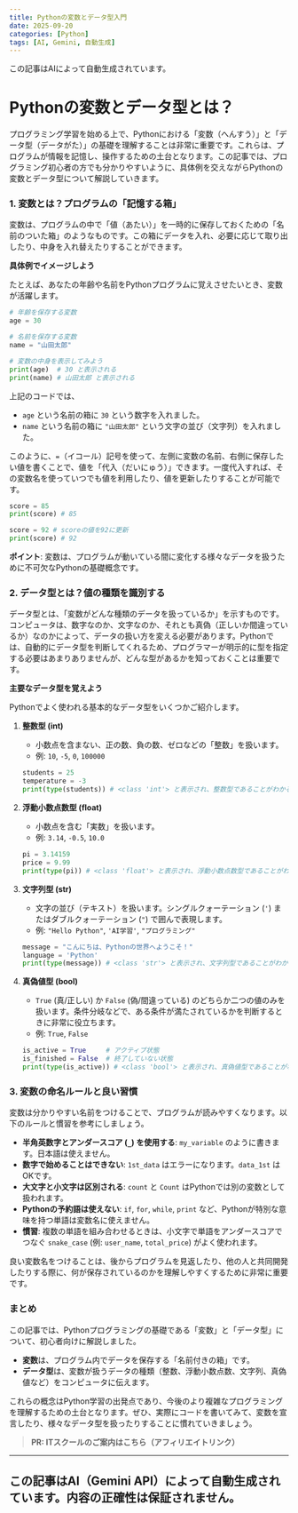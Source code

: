 ```yaml
---
title: Pythonの変数とデータ型入門
date: 2025-09-20
categories: [Python]
tags: [AI, Gemini, 自動生成]
---
```


この記事はAIによって自動生成されています。

# Pythonの変数とデータ型とは？

プログラミング学習を始める上で、Pythonにおける「変数（へんすう）」と「データ型（データがた）」の基礎を理解することは非常に重要です。これらは、プログラムが情報を記憶し、操作するための土台となります。この記事では、プログラミング初心者の方でも分かりやすいように、具体例を交えながらPythonの変数とデータ型について解説していきます。

### 1. 変数とは？プログラムの「記憶する箱」

変数は、プログラムの中で「値（あたい）」を一時的に保存しておくための「名前のついた箱」のようなものです。この箱にデータを入れ、必要に応じて取り出したり、中身を入れ替えたりすることができます。

**具体例でイメージしよう**

たとえば、あなたの年齢や名前をPythonプログラムに覚えさせたいとき、変数が活躍します。

```python
# 年齢を保存する変数
age = 30 

# 名前を保存する変数
name = "山田太郎"

# 変数の中身を表示してみよう
print(age)  # 30 と表示される
print(name) # 山田太郎 と表示される
```

上記のコードでは、
*   `age` という名前の箱に `30` という数字を入れました。
*   `name` という名前の箱に `"山田太郎"` という文字の並び（文字列）を入れました。

このように、`=`（イコール）記号を使って、左側に変数の名前、右側に保存したい値を書くことで、値を「代入（だいにゅう）」できます。一度代入すれば、その変数名を使っていつでも値を利用したり、値を更新したりすることが可能です。

```python
score = 85
print(score) # 85

score = 92 # scoreの値を92に更新
print(score) # 92
```

**ポイント**: 変数は、プログラムが動いている間に変化する様々なデータを扱うために不可欠なPythonの基礎概念です。

### 2. データ型とは？値の種類を識別する

データ型とは、「変数がどんな種類のデータを扱っているか」を示すものです。コンピュータは、数字なのか、文字なのか、それとも真偽（正しいか間違っているか）なのかによって、データの扱い方を変える必要があります。Pythonでは、自動的にデータ型を判断してくれるため、プログラマーが明示的に型を指定する必要はあまりありませんが、どんな型があるかを知っておくことは重要です。

**主要なデータ型を覚えよう**

Pythonでよく使われる基本的なデータ型をいくつかご紹介します。

1.  **整数型 (int)**
    *   小数点を含まない、正の数、負の数、ゼロなどの「整数」を扱います。
    *   例: `10`, `-5`, `0`, `100000`
    ```python
    students = 25
    temperature = -3
    print(type(students)) # <class 'int'> と表示され、整数型であることがわかる
    ```

2.  **浮動小数点数型 (float)**
    *   小数点を含む「実数」を扱います。
    *   例: `3.14`, `-0.5`, `10.0`
    ```python
    pi = 3.14159
    price = 9.99
    print(type(pi)) # <class 'float'> と表示され、浮動小数点数型であることがわかる
    ```

3.  **文字列型 (str)**
    *   文字の並び（テキスト）を扱います。シングルクォーテーション (`'`) またはダブルクォーテーション (`"`) で囲んで表現します。
    *   例: `"Hello Python"`, `'AI学習'`, `"プログラミング"`
    ```python
    message = "こんにちは、Pythonの世界へようこそ！"
    language = 'Python'
    print(type(message)) # <class 'str'> と表示され、文字列型であることがわかる
    ```

4.  **真偽値型 (bool)**
    *   `True` (真/正しい) か `False` (偽/間違っている) のどちらか二つの値のみを扱います。条件分岐などで、ある条件が満たされているかを判断するときに非常に役立ちます。
    *   例: `True`, `False`
    ```python
    is_active = True     # アクティブ状態
    is_finished = False  # 終了していない状態
    print(type(is_active)) # <class 'bool'> と表示され、真偽値型であることがわかる
    ```

### 3. 変数の命名ルールと良い習慣

変数は分かりやすい名前をつけることで、プログラムが読みやすくなります。以下のルールと慣習を参考にしましょう。

*   **半角英数字とアンダースコア (`_`) を使用する**: `my_variable` のように書きます。日本語は使えません。
*   **数字で始めることはできない**: `1st_data` はエラーになります。`data_1st` はOKです。
*   **大文字と小文字は区別される**: `count` と `Count` はPythonでは別の変数として扱われます。
*   **Pythonの予約語は使えない**: `if`, `for`, `while`, `print` など、Pythonが特別な意味を持つ単語は変数名に使えません。
*   **慣習**: 複数の単語を組み合わせるときは、小文字で単語をアンダースコアでつなぐ `snake_case` (例: `user_name`, `total_price`) がよく使われます。

良い変数名をつけることは、後からプログラムを見返したり、他の人と共同開発したりする際に、何が保存されているのかを理解しやすくするために非常に重要です。

### まとめ

この記事では、Pythonプログラミングの基礎である「変数」と「データ型」について、初心者向けに解説しました。
*   **変数**は、プログラム内でデータを保存する「名前付きの箱」です。
*   **データ型**は、変数が扱うデータの種類（整数、浮動小数点数、文字列、真偽値など）をコンピュータに伝えます。

これらの概念はPython学習の出発点であり、今後のより複雑なプログラミングを理解するための土台となります。ぜひ、実際にコードを書いてみて、変数を宣言したり、様々なデータ型を扱ったりすることに慣れていきましょう。
> **PR: ITスクールのご案内はこちら（アフィリエイトリンク）**

---
この記事はAI（Gemini API）によって自動生成されています。内容の正確性は保証されません。
---
